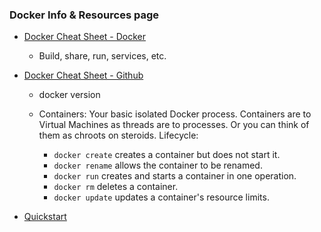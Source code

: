 ### Docker Info & Resources page

- [Docker Cheat Sheet - Docker](https://www.docker.com/sites/default/files/d8/2019-09/docker-cheat-sheet.pdf)
    - Build, share, run, services, etc.
    
- [Docker Cheat Sheet - Github](https://github.com/wsargent/docker-cheat-sheet#containers)
    - docker version
    
    - Containers: Your basic isolated Docker process. Containers are to Virtual Machines as threads are to processes. Or you can think of them as chroots on steroids.
Lifecycle:

        - ```docker create``` creates a container but does not start it.
        - ```docker rename``` allows the container to be renamed.
        - ```docker run``` creates and starts a container in one operation.
        - ```docker rm``` deletes a container.
        - ```docker update``` updates a container's resource limits.


- [Quickstart](https://docs.docker.com/get-started/)


